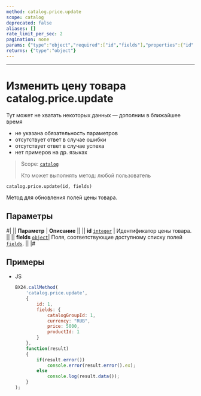 ```yaml
---
method: catalog.price.update
scope: catalog
deprecated: false
aliases: []
rate_limit_per_sec: 2
pagination: none
params: {"type":"object","required":["id","fields"],"properties":{"id":{"type":"integer"},"fields":{"type":"object"}}}
returns: {"type":"object"}
---
```



---

# Изменить цену товара catalog.price.update



Тут может не хватать некоторых данных — дополним в ближайшее время







- не указана обязательность параметров
- отсутствует ответ в случае ошибки 
- отсутствует ответ в случае успеха
- нет примеров на др. языках
  




> Scope: [`catalog`](../../scopes/permissions.md)
>
> Кто может выполнять метод: любой пользователь

```http
catalog.price.update(id, fields)
```

Метод для обновления полей цены товара.

## Параметры

#|
|| **Параметр** | **Описание** ||
|| **id**
[`integer`](../../data-types.md) | Идентификатор цены товара. ||
|| **fields** 
[`object`](../../data-types.md)|  Поля, соответствующие доступному списку полей [`fields`](catalog-price-get-fields.md). ||
|#



## Примеры



- JS

    ```js
    BX24.callMethod(
        'catalog.price.update',
        {
            id: 1,
            fields: {
                catalogGroupId: 1,
                currency: "RUB",
                price: 5000,
                productId: 1
            }
        },
        function(result)
        {
            if(result.error())
                console.error(result.error().ex);
            else
                console.log(result.data());
        }
    );
    ```





